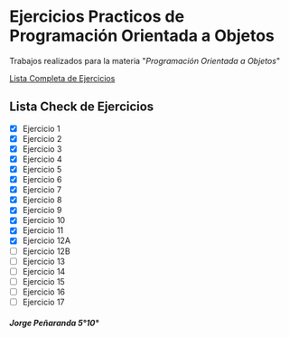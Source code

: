 # Ejercicios Practicos de Programación Orientada a Objetos
Trabajos realizados para la materia "_Programación Orientada a Objetos_" 

[Lista Completa de Ejercicios](https://www.discoduroderoer.es/ejercicios-propuestos-y-resueltos-programacion-orientado-a-objetos-java/)

## Lista Check de Ejercicios
- [x] Ejercicio 1
- [x] Ejercicio 2
- [x] Ejercicio 3
- [x] Ejercicio 4
- [x] Ejercicio 5
- [x] Ejercicio 6
- [x] Ejercicio 7
- [x] Ejercicio 8
- [x] Ejercicio 9
- [x] Ejercicio 10
- [x] Ejercicio 11
- [x] Ejercicio 12A
- [ ] Ejercicio 12B
- [ ] Ejercicio 13
- [ ] Ejercicio 14
- [ ] Ejercicio 15
- [ ] Ejercicio 16
- [ ] Ejercicio 17

##### Jorge Peñaranda 5°10°
